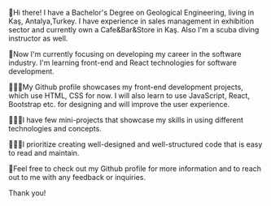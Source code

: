 👋Hi there! I have a Bachelor's Degree on Geological Engineering, living in Kaş, Antalya,Turkey. I have experience in sales management in exhibition sector and currently own a Cafe&Bar&Store in Kaş. Also I'm a scuba diving instructor as well.

👀Now I'm currently focusing on developing my career in the software industry. I'm learning front-end and React technologies for software development.

👨🏼‍💻My Github profile showcases my front-end development projects, which use HTML, CSS for now. I will also learn to use JavaScript, React, Bootstrap etc. for designing and will improve the user experience.

👨🏼‍💻I have few mini-projects that showcase my skills in using different technologies and concepts.

👨🏼‍💻I prioritize creating well-designed and well-structured code that is easy to read and maintain.

👀Feel free to check out my Github profile for more information and to reach out to me with any feedback or inquiries.

Thank you!
